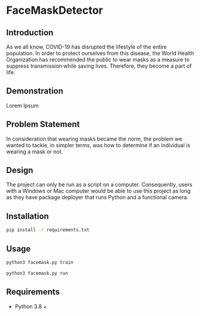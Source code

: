 # FaceMaskDetector

## Introduction

As we all know, COVID-19 has disrupted the lifestyle of the entire population. In order to protect ourselves from this disease, the World Health Organization has recommended the public to wear masks as a measure to suppress transmission while saving lives. Therefore, they become a part of life. 

## Demonstration

Lorem Ipsum

## Problem Statement

In consideration that wearing masks became the norm, the problem we wanted to tackle, in simpler terms, was how to determine if an individual is wearing a mask or not. 

## Design

The project can only be run as a script on a computer. Consequently, users with a Windows or Mac computer would be able to use this project as long as they have package deployer that runs Python and a functional camera.  

## Installation

```sh
pip install -r requirements.txt
```

## Usage

```python
python3 facemask.py train
```

```python
python3 facemask.py run
```

## Requirements

* Python 3.8 +
